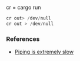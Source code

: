 
cr = cargo run

```rust
cr out> /dev/null
cr out > /dev/null
```

### References

- [Piping is extremely slow](https://github.com/nushell/nushell/issues/10763)
